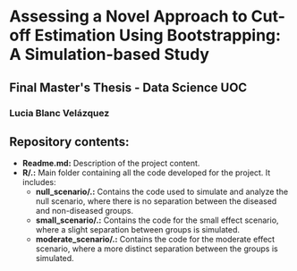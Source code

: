 # Assessing a Novel Approach to Cut-off Estimation Using Bootstrapping: A Simulation-based Study
## Final Master's Thesis - Data Science UOC
### Lucia Blanc Velázquez

## Repository contents:
- **Readme.md:** Description of the project content.
- **R/.:** Main folder containing all the code developed for the project. It includes:
  - **null_scenario/.:** Contains the code used to simulate and analyze the null scenario, where there is no separation between the diseased and non-diseased groups.
  - **small_scenario/.:** Contains the code for the small effect scenario, where a slight separation between groups is simulated.
  - **moderate_scenario/.:** Contains the code for the moderate effect scenario, where a more distinct separation between the groups is simulated.

